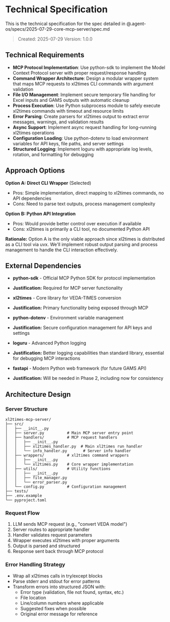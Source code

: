 # Technical Specification

This is the technical specification for the spec detailed in @.agent-os/specs/2025-07-29-core-mcp-server/spec.md

> Created: 2025-07-29
> Version: 1.0.0

## Technical Requirements

- **MCP Protocol Implementation**: Use python-sdk to implement the Model Context Protocol server with proper request/response handling
- **Command Wrapper Architecture**: Design a modular wrapper system that maps MCP requests to xl2times CLI commands with argument validation
- **File I/O Management**: Implement secure temporary file handling for Excel inputs and GAMS outputs with automatic cleanup
- **Process Execution**: Use Python subprocess module to safely execute xl2times commands with timeout and resource limits
- **Error Parsing**: Create parsers for xl2times output to extract error messages, warnings, and validation results
- **Async Support**: Implement async request handling for long-running xl2times operations
- **Configuration Loading**: Use python-dotenv to load environment variables for API keys, file paths, and server settings
- **Structured Logging**: Implement loguru with appropriate log levels, rotation, and formatting for debugging

## Approach Options

**Option A: Direct CLI Wrapper** (Selected)
- Pros: Simple implementation, direct mapping to xl2times commands, no API dependencies
- Cons: Need to parse text outputs, process management complexity

**Option B: Python API Integration**
- Pros: Would provide better control over execution if available
- Cons: xl2times is primarily a CLI tool, no documented Python API

**Rationale:** Option A is the only viable approach since xl2times is distributed as a CLI tool via uvx. We'll implement robust output parsing and process management to handle the CLI interaction effectively.

## External Dependencies

- **python-sdk** - Official MCP Python SDK for protocol implementation
- **Justification:** Required for MCP server functionality

- **xl2times** - Core library for VEDA-TIMES conversion
- **Justification:** Primary functionality being exposed through MCP

- **python-dotenv** - Environment variable management
- **Justification:** Secure configuration management for API keys and settings

- **loguru** - Advanced Python logging
- **Justification:** Better logging capabilities than standard library, essential for debugging MCP interactions

- **fastapi** - Modern Python web framework (for future GAMS API)
- **Justification:** Will be needed in Phase 2, including now for consistency

## Architecture Design

### Server Structure
```
xl2times-mcp-server/
├── src/
│   ├── __init__.py
│   ├── server.py          # Main MCP server entry point
│   ├── handlers/          # MCP request handlers
│   │   ├── __init__.py
│   │   ├── xl2times_handler.py  # Main xl2times run handler
│   │   └── info_handler.py       # Server info handler
│   ├── wrappers/          # xl2times command wrappers
│   │   ├── __init__.py
│   │   └── xl2times.py    # Core wrapper implementation
│   ├── utils/             # Utility functions
│   │   ├── __init__.py
│   │   ├── file_manager.py
│   │   └── error_parser.py
│   └── config.py          # Configuration management
├── tests/
├── .env.example
└── pyproject.toml
```

### Request Flow
1. LLM sends MCP request (e.g., "convert VEDA model")
2. Server routes to appropriate handler
3. Handler validates request parameters
4. Wrapper executes xl2times with proper arguments
5. Output is parsed and structured
6. Response sent back through MCP protocol

### Error Handling Strategy
- Wrap all xl2times calls in try/except blocks
- Parse stderr and stdout for error patterns
- Transform errors into structured JSON with:
  - Error type (validation, file not found, syntax, etc.)
  - File location
  - Line/column numbers where applicable
  - Suggested fixes when possible
  - Original error message for reference
